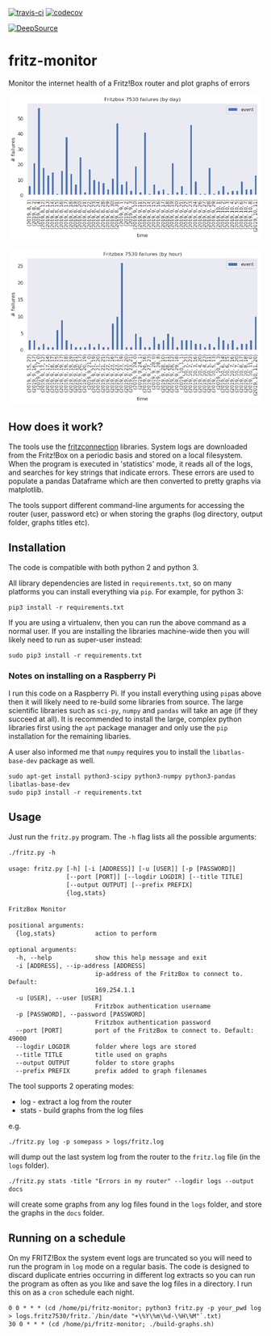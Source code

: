 [![travis-ci](https://travis-ci.org/paulknewton/fritzbox_monitor.svg?branch=master)](https://travis-ci.org/paulknewton/fritzbox_monitor)
[![codecov](https://codecov.io/gh/paulknewton/fritzbox_monitor/branch/master/graph/badge.svg)](https://codecov.io/gh/paulknewton/fritzbox_monitor)

[![DeepSource](https://static.deepsource.io/deepsource-badge-light.svg)](https://deepsource.io/gh/paulknewton/fritzbox_monitor/?ref=repository-badge)

# fritz-monitor
Monitor the internet health of a Fritz!Box router and plot graphs of errors

![Daily](docs/fritz7530_daily.png)

![Hourly](docs/fritz7530_hourly.png)

## How does it work?

The tools use the [fritzconnection](https://github.com/kbr/fritzconnection) libraries.
System logs are downloaded from the Fritz!Box on a periodic basis and stored on a local filesystem.
When the program is executed in 'statistics' mode, it reads all of the logs, and searches for key strings that indicate errors. These errors are used to populate a pandas Dataframe which are then converted to pretty graphs via matplotlib.

The tools support different command-line arguments for accessing the router (user, password etc) or when storing the graphs (log directory, output folder, graphs titles etc).

## Installation

The code is compatible with both python 2 and python 3.

All library dependencies are listed in `requirements.txt`, so on many platforms you can install everything via `pip`. For example, for python 3:
```
pip3 install -r requirements.txt
```

If you are using a virtualenv, then you can run the above command as a normal user.
If you are installing the libraries machine-wide then you will likely need to run as super-user instead:

```
sudo pip3 install -r requirements.txt
```

### Notes on installing on a Raspberry Pi
I run this code on a Raspberry Pi.
If you install everything using ```pip```as above then it will likely need to re-build some libraries from source.
The large scientific libraries such as ```sci-py```, ```numpy``` and ```pandas``` will take an age (if they succeed at all).
It is recommended to install the large, complex python libraries first using the ```apt``` package manager and only use the ```pip``` installation for the remaining libaries.

A user also ìnformed me that ```numpy``` requires you to install the ```libatlas-base-dev``` package as well.

```
sudo apt-get install python3-scipy python3-numpy python3-pandas libatlas-base-dev
sudo pip3 install -r requirements.txt
```

## Usage

Just run the `fritz.py` program. The `-h` flag lists all the possible arguments:

```
./fritz.py -h

usage: fritz.py [-h] [-i [ADDRESS]] [-u [USER]] [-p [PASSWORD]]
                [--port [PORT]] [--logdir LOGDIR] [--title TITLE]
                [--output OUTPUT] [--prefix PREFIX]
                {log,stats}

FritzBox Monitor

positional arguments:
  {log,stats}           action to perform

optional arguments:
  -h, --help            show this help message and exit
  -i [ADDRESS], --ip-address [ADDRESS]
                        ip-address of the FritzBox to connect to. Default:
                        169.254.1.1
  -u [USER], --user [USER]
                        Fritzbox authentication username
  -p [PASSWORD], --password [PASSWORD]
                        Fritzbox authentication password
  --port [PORT]         port of the FritzBox to connect to. Default: 49000
  --logdir LOGDIR       folder where logs are stored
  --title TITLE         title used on graphs
  --output OUTPUT       folder to store graphs
  --prefix PREFIX       prefix added to graph filenames
```

The tool supports 2 operating modes:
* log - extract a log from the router
* stats - build graphs from the log files

e.g.
```
./fritz.py log -p somepass > logs/fritz.log
```

will dump out the last system log from the router to the `fritz.log` file (in the `logs` folder).

```
./fritz.py stats -title "Errors in my router" --logdir logs --output docs
```

will create some graphs from any log files found in the `logs` folder, and store the graphs in the `docs` folder.

## Running on a schedule

On my FRITZ!Box the system event logs are truncated so you will need to run the program in ````log```` mode on a regular basis.
The code is designed to discard duplicate entries occurring in different log extracts so you can run the program as often as you like and save the log files in a directory.
I run this on as a ```cron``` schedule each night.

```
0 0 * * * (cd /home/pi/fritz-monitor; python3 fritz.py -p your_pwd log > logs.fritz7530/fritz.`/bin/date "+\%Y\%m\%d-\%H\%M"`.txt)
30 0 * * * (cd /home/pi/fritz-monitor; ./build-graphs.sh)
```

